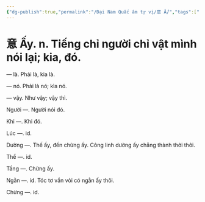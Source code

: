 ```yaml
---
{"dg-publish":true,"permalink":"/Đại Nam Quấc âm tự vị/意 Ấ/","tags":["âm-tự-vị"],"created":"2025-08-16T13:57:17.425+07:00"}
---
```


# 意 Ấy. n. Tiếng chỉ người chỉ vật mình nói lại; kia, đó.


— là. Phải là, kia là.

— nó. Phải là nó; kìa nó.

— vậy. Như vậy; vậy thì.

Người —. Người nói đó.

Khi —. Khi đó.

Lúc —. id.

Dường —. Thế ấy, đến chừng ấy. Công linh dường ấy chẳng thành thời thôi.

Thể —. id.

Tầng —. Chừng ấy.

Ngằn —. id. Tóc tơ vắn vỏi có ngằn ấy thôi.

Chừng —. id.
